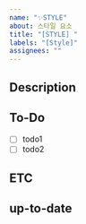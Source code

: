 ```yaml
---
name: "✨STYLE"
about: 스타일 요소
title: "[STYLE] "
labels: "[Style]"
assignees: ""
---
```


## Description

<!-- 어떤 부분을 작업 중인지 작성해주세요. -->

## To-Do

- [ ] todo1
- [ ] todo2

## ETC

<!-- 기타 알려야 하는 상황을 적어주세요 -->

## up-to-date

<!-- 작업이 완료 예정인 시점을 적어주세요 -->

